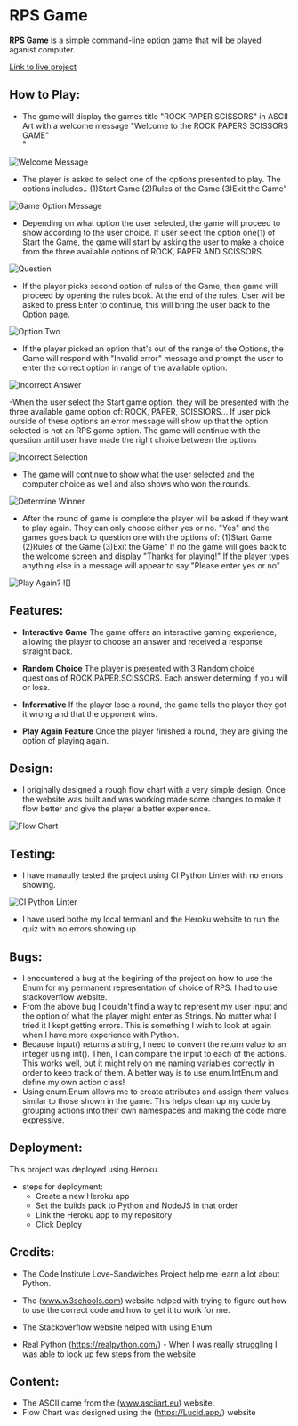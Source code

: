 # **RPS Game**

**RPS Game** is a simple command-line option game that will be played aganist computer. 

[Link to live project](https://rock-paper-34a789df3127.herokuapp.com/)

## How to Play:

- The game will display the games title "ROCK PAPER SCISSORS" in ASCII Art with a welcome message "Welcome to the ROCK PAPERS SCISSORS GAME"                                                           
                                                                                                                                            "

![Welcome Message](assets/screenshots/homepaage.png)

- The player is asked to select one of the options presented to play. The options includes.. 
(1)Start Game 
(2)Rules of the Game
(3)Exit the Game"

![Game Option Message](assets/screenshots/options.png)

- Depending on what option the user selected, the game will proceed to show according to the user choice. If user select the option one(1) of Start the Game, the game will start by asking the user to make a choice from the three available options of ROCK, PAPER AND SCISSORS.

![Question](assets/screenshots/start_game_option.png)

- If the player picks second option of rules of the Game, then game will proceed by opening the rules book. At the end of the rules, User will be asked to press Enter to continue, this will bring the user back to the Option page. 

![Option Two](assets/screenshots/rules.png)

- If the player picked an option that's out of the range of the Options, the Game will respond with "Invalid error" message and prompt the user to enter the correct option in range of the available option.

![Incorrect Answer](assets/screenshots/invalid_option.png) 

-When the user select the Start game option, they will be presented with the three available game option of: ROCK, PAPER, SCISSIORS... If user pick outside of these options an error message will show up that the option selected is not an RPS game option. The game will continue with the question until user have made the right choice between the options

![Incorrect Selection](assets/screenshots/invalid_rps_game.png)

- The game will continue to show what the user selected and the computer choice as well and also shows who won the rounds. 

![Determine Winner ](assets/screenshots/determine_winner.png)

- After the round of game is complete the player will be asked if they want to play again. They can only choose either yes or no. "Yes" and the games goes back to question one with the options of:
(1)Start Game 
(2)Rules of the Game
(3)Exit the Game"
If no the game will goes back to the welcome screen and display "Thanks for playing!" If the player types anything else in a message will appear to say "Please enter yes or no"

![Play Again?](assets/screenshots/play_again.png)
![]

## Features:

- **Interactive Game** The game offers an interactive gaming experience, allowing the player to choose an answer and received a response straight back. 

- **Random Choice** The player is presented with 3 Random choice questions of ROCK.PAPER.SCISSORS. Each answer determing if you will or lose. 

- **Informative** If the player lose a round, the game tells the player they got it wrong and that the opponent wins. 

- **Play Again Feature** Once the player finished a round, they are giving the option of playing again. 

## Design:

- I originally designed a rough flow chart with a very simple design. Once the website was built and was working made some changes to make it flow better and give the player a better experience. 

![Flow Chart](assets/screenshots/flowchart.png)

## Testing:

- I have manaully tested the project using CI Python Linter with no errors showing. 

![CI Python Linter](assets/screenshots/ci_linter.png)

- I have used bothe my local termianl and the Heroku website to run the quiz with no errors showing up. 

## Bugs:

- I encountered a bug at the begining of the project on how to use the Enum for my permanent representation of choice of RPS. I had to use stackoverflow website.
- From the above bug I couldn't find a way to represent my user input and the option of what the player might enter as Strings. No matter what  I tried it I kept getting errors. This is something I wish to look at again when I have more experience with Python.
- Because input() returns a string, I need to convert the return value to an integer using int(). Then, I can compare the input to each of the actions. This works well, but it might rely on me naming variables correctly in order to keep track of them. A better way is to use enum.IntEnum and define my own action class!
- Using enum.Enum allows me to create attributes and assign them values similar to those shown in the game. This helps clean up my code by grouping actions into their own namespaces and making the code more expressive.

## Deployment:

This project was deployed using Heroku. 
- steps for deployment:
    - Create a new Heroku app
    - Set the builds pack to Python and NodeJS in that order
    - Link the Heroku app to my repository
    - Click Deploy

## Credits:

- The Code Institute Love-Sandwiches Project help me learn a lot about Python. 

- The (www.w3schools.com) website helped with trying to figure out how to use the correct code and how to get it to work for me.
- The Stackoverflow website helped with using Enum

- Real Python (https://realpython.com/) - When I was really struggling I was able to  look up few steps from the website 

## Content:

- The ASCII came from the (www.asciiart.eu) website. 
- Flow Chart was designed using the (https://Lucid.app/) website
